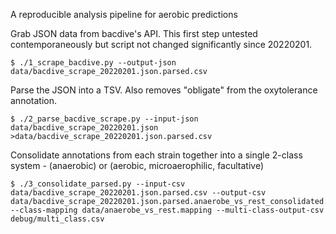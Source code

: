A reproducible analysis pipeline for aerobic predictions


Grab JSON data from bacdive's API. This first step untested contemporaneously but script not changed significantly since 20220201.
```
$ ./1_scrape_bacdive.py --output-json data/bacdive_scrape_20220201.json.parsed.csv
```

Parse the JSON into a TSV. Also removes "obligate" from the oxytolerance annotation.
```
$ ./2_parse_bacdive_scrape.py --input-json data/bacdive_scrape_20220201.json >data/bacdive_scrape_20220201.json.parsed.csv
```

Consolidate annotations from each strain together into a single 2-class system - (anaerobic) or (aerobic, microaerophilic, facultative)
```
$ ./3_consolidate_parsed.py --input-csv data/bacdive_scrape_20220201.json.parsed.csv --output-csv data/bacdive_scrape_20220201.json.parsed.anaerobe_vs_rest_consolidated.csv --class-mapping data/anaerobe_vs_rest.mapping --multi-class-output-csv debug/multi_class.csv
```
